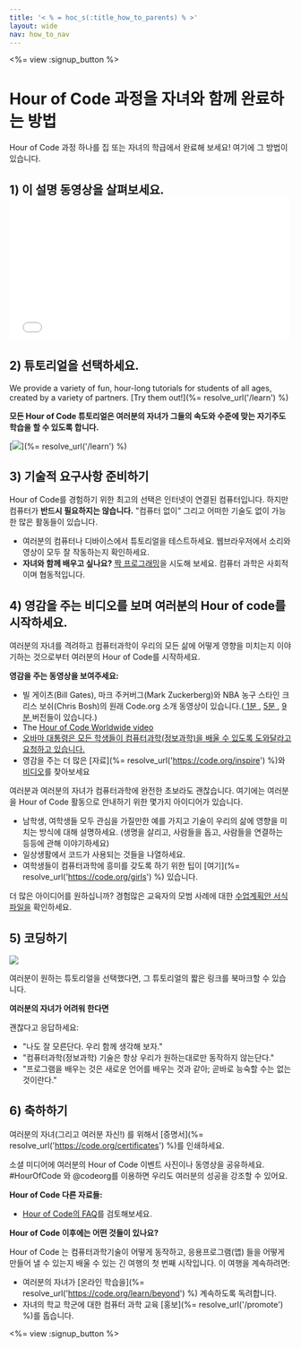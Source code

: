 ```yaml
---
title: '< % = hoc_s(:title_how_to_parents) % >'
layout: wide
nav: how_to_nav
---
```

<%= view :signup_button %>

# Hour of Code 과정을 자녀와 함께 완료하는 방법

Hour of Code 과정 하나를 집 또는 자녀의 학급에서 완료해 보세요! 여기에 그 방법이 있습니다.

## 1) 이 설명 동영상을 살펴보세요. <iframe width="500" height="255" src="//www.youtube.com/embed/SrnvvWDm73k" frameborder="0" allowfullscreen mark="crwd-mark"></iframe> 

## 2) 튜토리얼을 선택하세요.

We provide a variety of fun, hour-long tutorials for students of all ages, created by a variety of partners. [Try them out!](%= resolve_url('/learn') %)

**모든 Hour of Code 튜토리얼은 여러분의 자녀가 그들의 속도와 수준에 맞는 자기주도학습을 할 수 있도록 합니다.**

[![](/images/fit-700/tutorials.png)](%= resolve_url('/learn') %)

## 3) 기술적 요구사항 준비하기

Hour of Code를 경험하기 위한 최고의 선택은 인터넷이 연결된 컴퓨터입니다. 하지만 컴퓨터가 **반드시 필요하지는 않습니다.** "컴퓨터 없이" 그리고 어떠한 기술도 없이 가능한 많은 활동들이 있습니다.

- 여러분의 컴퓨터나 디바이스에서 튜토리얼을 테스트하세요. 웹브라우저에서 소리와 영상이 모두 잘 작동하는지 확인하세요.
- **자녀와 함께 배우고 싶나요?** [짝 프로그래밍](http://www.ncwit.org/resources/pair-programming-box-power-collaborative-learning)을 시도해 보세요. 컴퓨터 과학은 사회적이며 협동적입니다.

## 4) 영감을 주는 비디오를 보며 여러분의 Hour of code를 시작하세요.

여러분의 자녀를 격려하고 컴퓨터과학이 우리의 모든 삶에 어떻게 영향을 미치는지 이야기하는 것으로부터 여러분의 Hour of Code를 시작하세요.

**영감을 주는 동영상을 보여주세요:**

- 빌 게이츠(Bill Gates), 마크 주커버그(Mark Zuckerberg)와 NBA 농구 스타인 크리스 보쉬(Chris Bosh)의 원래 Code.org 소개 동영상이 있습니다.([ 1분 ](https://www.youtube.com/watch?v=qYZF6oIZtfc), [ 5분 ](https://www.youtube.com/watch?v=nKIu9yen5nc), [ 9분 ](https://www.youtube.com/watch?v=dU1xS07N-FA) 버전들이 있습니다.)
- The [Hour of Code Worldwide video](https://www.youtube.com/watch?v=KsOIlDT145A)
- [오바마 대통령은 모든 학생들이 컴퓨터과학(정보과학)을 배울 수 있도록 도와달라고 요청하고 있습니다.](https://www.youtube.com/watch?v=6XvmhE1J9PY)
- 영감을 주는 더 많은 [자료](%= resolve_url('https://code.org/inspire') %)와 [비디오](https://www.youtube.com/playlist?list=PLzdnOPI1iJNfpD8i4Sx7U0y2MccnrNZuP)를 찾아보세요

여러분과 여러분의 자녀가 컴퓨터과학에 완전한 초보라도 괜찮습니다. 여기에는 여러분을 Hour of Code 활동으로 안내하기 위한 몇가지 아이디어가 있습니다.

- 남학생, 여학생들 모두 관심을 가질만한 예를 가지고 기술이 우리의 삶에 영향을 미치는 방식에 대해 설명하세요. (생명을 살리고, 사람들을 돕고, 사람들을 연결하는 등등에 관해 이야기하세요)
- 일상생활에서 코드가 사용되는 것들을 나열하세요.
- 여학생들이 컴퓨터과학에 흥미를 갖도록 하기 위한 팁이 [여기](%= resolve_url('https://code.org/girls') %) 있습니다.

더 많은 아이디어를 원하십니까? 경험많은 교육자의 모범 사례에 대한 [수업계획안 서식파일을](/files/AfterschoolEducatorLessonPlanOutline.docx) 확인하세요.

## 5) 코딩하기

<img src="/images/fit-700/tutorial-short-link.png" />

여러분이 원하는 튜토리얼을 선택했다면, 그 튜토리얼의 짧은 링크를 북마크할 수 있습니다.

**여러분의 자녀가 어려워 한다면**

괜찮다고 응답하세요:

- "나도 잘 모른단다. 우리 함께 생각해 보자."
- "컴퓨터과학(정보과학) 기술은 항상 우리가 원하는대로만 동작하지 않는단다."
- "프로그램을 배우는 것은 새로운 언어를 배우는 것과 같아; 곧바로 능숙할 수는 없는 것이란다."

## 6) 축하하기

여러분의 자녀(그리고 여러분 자신!) 를 위해서 [증명서](%= resolve_url('https://code.org/certificates') %)를 인쇄하세요.

소셜 미디어에 여러분의 Hour of Code 이벤트 사진이나 동영상을 공유하세요. #HourOfCode 와 @codeorg를 이용하면 우리도 여러분의 성공을 강조할 수 있어요.

**Hour of Code 다른 자료들:**

- [Hour of Code의 FAQ](https://support.code.org/hc/en-us/categories/200147083-Hour-of-Code)를 검토해보세요.

**Hour of Code 이후에는 어떤 것들이 있나요?**

Hour of Code 는 컴퓨터과학기술이 어떻게 동작하고, 응용프로그램(앱) 들을 어떻게 만들어 낼 수 있는지 배울 수 있는 긴 여행의 첫 번째 시작입니다. 이 여행을 계속하려면:

- 여러분의 자녀가 [온라인 학습을](%= resolve_url('https://code.org/learn/beyond') %) 계속하도록 독려합니다.
- 자녀의 학교 학군에 대한 컴퓨터 과학 교육 [홍보](%= resolve_url('/promote') %)를 돕습니다.

<%= view :signup_button %>
